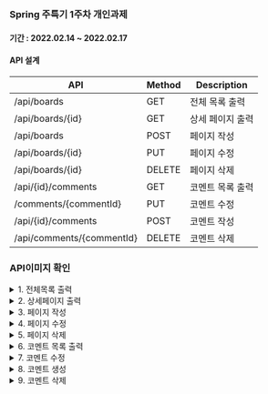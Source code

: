 ### Spring 주특기 1주차 개인과제
#### 기간 : 2022.02.14 ~ 2022.02.17
#### API 설계
| API                       | Method | Description |
|---------------------------|--------|-------------|
| /api/boards               | GET    | 전체 목록 출력    |
| /api/boards/{id}          | GET    | 상세 페이지 출력   |
| /api/boards               | POST   | 페이지 작성      |
| /api/boards/{id}          | PUT    | 페이지 수정      |
| /api/boards/{id}          | DELETE | 페이지 삭제      |
| /api/{id}/comments        | GET    | 코멘트 목록 출력   |
| /comments/{commentId}     | PUT    | 코멘트 수정      |
| /api/{id}/comments        | POST   | 코멘트 작성      |
| /api/comments/{commentId} | DELETE | 코멘트 삭제      |

### API이미지 확인

<details>
<summary> 1. 전체목록 출력</summary>
<div markdown="1">
<img src="https://user-images.githubusercontent.com/91513499/154300732-75a604a2-a51a-49cd-859c-6cbb25c4bca9.png"/>
</div>
</details>
<details>
<summary> 2. 상세페이지 출력</summary>
<div markdown="1">
<img src="https://user-images.githubusercontent.com/91513499/154300777-173d6a53-b99d-46c1-bcde-45c65eb397a1.png"/>
</div>
</details>
<details>
<summary> 3. 페이지 작성</summary>
<div markdown="1">
<img src="https://user-images.githubusercontent.com/91513499/154301375-2fb3fb8b-85e4-49a7-a806-7d5a36c37b82.png"/>
</div>
</details>
<details>
<summary> 4. 페이지 수정</summary>
<div markdown="1">
<img src="https://user-images.githubusercontent.com/91513499/154301431-24edf3c6-bf2d-438f-aa6f-3604c9f34125.png"/>
<img src="https://user-images.githubusercontent.com/91513499/154301450-5250944f-28ab-478d-9fc0-bd0a471f2ebc.png"/>
</div>
</details>
<details>
<summary> 5. 페이지 삭제</summary>
<div markdown="1">
<img src="https://user-images.githubusercontent.com/91513499/154301760-ec90814a-d818-4db6-bdb8-35b4cfb29595.png"/>
</div>
</details>
<details>
<summary> 6. 코멘트 목록 출력</summary>
<div markdown="1">
<img src="https://user-images.githubusercontent.com/91513499/154302981-33ea1653-f602-4136-a8c0-29baded2674b.png"/>
</div>
</details>
<details>
<summary> 7. 코멘트 수정</summary>
<div markdown="1">
<img src="https://user-images.githubusercontent.com/91513499/154303309-24382f85-861a-4a78-9ab0-09b8ddac5bbc.png"/>
</div>
</details>
<details>
<summary> 8. 코멘트 생성</summary>
<div markdown="1">
<img src="https://user-images.githubusercontent.com/91513499/154304333-97ae6142-7c6d-470a-ac45-6e87b67fc737.png"/>
<img src="https://user-images.githubusercontent.com/91513499/154304366-b4fb191b-d9ea-423d-807a-ae2fc603b96d.png"/>
</div>
</details>
<details>
<summary> 9. 코멘트 삭제</summary>
<div markdown="1">
<img src="https://user-images.githubusercontent.com/91513499/154304409-2dc3b9a3-3af8-44c9-ae9a-cbf01b9e88f6.png"/>
</div>


